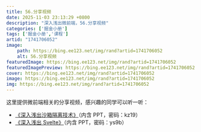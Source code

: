 ```yaml
---
title: 56.分享视频
date: 2025-11-03 23:13:29 +0800
description: "深入浅出微前端，56.分享视频"
categories: ['掘金小册']
tags: ['掘金小册','课程']
artid: "1741706052"
image:
    path: https://bing.ee123.net/img/rand?artid=1741706052
    alt: 56.分享视频
featuredImage: https://bing.ee123.net/img/rand?artid=1741706052
featuredImagePreview: https://bing.ee123.net/img/rand?artid=1741706052
cover: https://bing.ee123.net/img/rand?artid=1741706052
image: https://bing.ee123.net/img/rand?artid=1741706052
img: https://bing.ee123.net/img/rand?artid=1741706052
---
```


这里提供微前端相关的分享视频，感兴趣的同学可以听一听：

- [《深入浅出沙箱隔离技术》]( https://www.yuque.com/zhuxiankang/wruau0/dq4serrmg9vrl9er?singleDoc#)（内含 PPT，密码：kz19）
- [《深入浅出 Svelte》](https://www.yuque.com/zhuxiankang/wruau0/st0rlkgs12bdfuzy?singleDoc#)（内含 PPT，密码：ys9b）